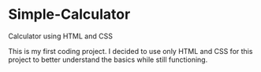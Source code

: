 # Simple-Calculator
Calculator using HTML and CSS

This is my first coding project.  I decided to use only HTML and CSS for this project to better understand the basics while still functioning.
